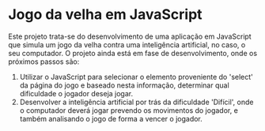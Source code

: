 # Jogo da velha em JavaScript

Este projeto trata-se do desenvolvimento de uma aplicação em JavaScript que simula um jogo da velha contra uma inteligência artificial, no caso, o seu computador. O projeto ainda está em fase de desenvolvimento, onde os próximos passos são:

1. Utilizar o JavaScript para selecionar o elemento proveniente do 'select' da página do jogo e baseado nesta informação, determinar qual dificuldade o jogador deseja jogar.
2. Desenvolver a inteligência artificial por trás da dificuldade 'Difícil', onde o computador deverá jogar prevendo os movimentos do jogador, e também analisando o jogo de forma a vencer o jogador.